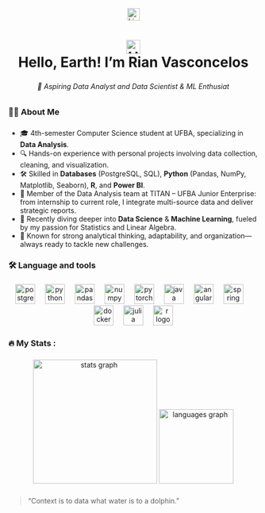 <div align="center">
  <a href="https://www.linkedin.com/in/rian-vasconcelos140304/" target="_blank">
    <img
      src="https://img.shields.io/static/v1?message=LinkedIn&logo=linkedin&label=&color=0077B5&logoColor=white&labelColor=&style=for-the-badge"
      height="25"
      alt="LinkedIn logo"
    />
  </a>
</div>


###

<h1 align="center"><img src="https://media.giphy.com/media/hvRJCLFzcasrR4ia7z/giphy.gif" width="28" alt="Hello emoji"/><br>Hello, Earth! I’m Rian Vasconcelos</h1>

###

<h6 align="center">🚀 Aspiring Data Analyst and Data Scientist & ML Enthusiat</h6>

###

<h3 align="left">👩‍💻  About Me</h3>

###

- 🎓 4th-semester Computer Science student at UFBA, specializing in **Data Analysis**.
- 🔍 Hands-on experience with personal projects involving data collection, cleaning, and visualization.
- 🛠️ Skilled in **Databases** (PostgreSQL, SQL), **Python** (Pandas, NumPy, Matplotlib, Seaborn), **R**, and **Power BI**.
- 🚀 Member of the Data Analysis team at TITAN – UFBA Junior Enterprise: from internship to current role, I integrate multi-source data and deliver strategic reports.
- 🤖 Recently diving deeper into **Data Science** & **Machine Learning**, fueled by my passion for Statistics and Linear Algebra.
- 🌟 Known for strong analytical thinking, adaptability, and organization—always ready to tackle new challenges.

###

<h3 align="left">🛠 Language and tools</h3>

###

<div align="center">
  <img src="https://cdn.jsdelivr.net/gh/devicons/devicon/icons/postgresql/postgresql-original.svg" height="40" alt="postgresql logo"  />
  <img width="12" />
  <img src="https://cdn.jsdelivr.net/gh/devicons/devicon/icons/python/python-original.svg" height="40" alt="python logo"  />
  <img width="12" />
  <img src="https://cdn.jsdelivr.net/gh/devicons/devicon/icons/pandas/pandas-original.svg" height="40" alt="pandas logo"  />
  <img width="12" />
  <img src="https://cdn.jsdelivr.net/gh/devicons/devicon/icons/numpy/numpy-original.svg" height="40" alt="numpy logo"  />
  <img width="12" />
  <img src="https://cdn.jsdelivr.net/gh/devicons/devicon/icons/pytorch/pytorch-original.svg" height="40" alt="pytorch logo"  />
  <img width="12" />
  <img src="https://cdn.jsdelivr.net/gh/devicons/devicon/icons/java/java-original.svg" height="40" alt="java logo"  />
  <img width="12" />
  <img src="https://cdn.jsdelivr.net/gh/devicons/devicon/icons/angularjs/angularjs-original.svg" height="40" alt="angularjs logo"  />
  <img width="12" />
  <img src="https://cdn.jsdelivr.net/gh/devicons/devicon/icons/spring/spring-original.svg" height="40" alt="spring logo"  />
  <img width="12" />
  <img src="https://cdn.jsdelivr.net/gh/devicons/devicon/icons/docker/docker-plain-wordmark.svg" height="40" alt="docker logo"  />
  <img width="12" />
  <img src="https://cdn.jsdelivr.net/gh/devicons/devicon/icons/julia/julia-original.svg" height="40" alt="julia logo"  />
  <img width="12" />
  <img src="https://cdn.jsdelivr.net/gh/devicons/devicon/icons/r/r-original.svg" height="40" alt="r logo"  />
</div>

###

<h3 align="left">🔥   My Stats :</h3>

###

<div align="center">
  <img src="https://github-readme-stats.vercel.app/api?username=RVSts&hide_title=false&hide_rank=false&show_icons=true&include_all_commits=true&count_private=true&disable_animations=false&theme=dracula&locale=en&hide_border=false&order=1" height="250" alt="stats graph"  />
  <img src="https://github-readme-stats.vercel.app/api/top-langs?username=RVSts&locale=en&hide_title=false&layout=compact&card_width=320&langs_count=5&theme=dracula&hide_border=false&order=2" height="150" alt="languages graph"  />
</div>

###

> “Context is to data what water is to a dolphin.”

###
